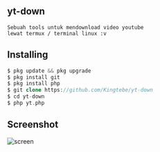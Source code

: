 ## yt-down
```
Sebuah tools untuk mendownload video youtube
lewat termux / terminal linux :v
```
## Installing
```php
$ pkg update && pkg upgrade
$ pkg install git
$ pkg install php
$ git clone https://github.com/Kingtebe/yt-down
$ cd yt-down
$ php yt.php
```
## Screenshot
![screen](https://github.com/Kingtebe/yt-down/blob/Kingtebe/result.jpg)

